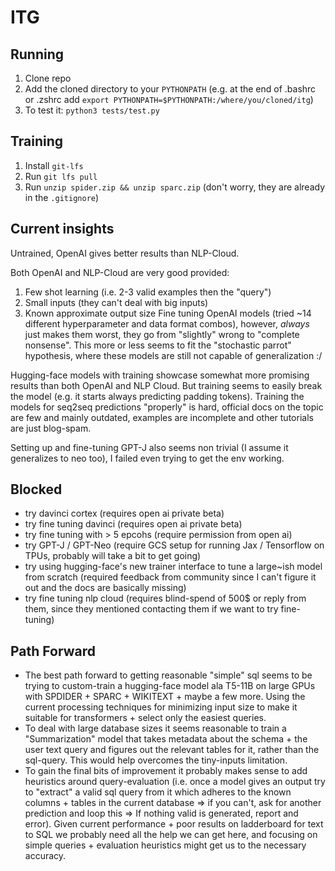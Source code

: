 # ITG

## Running
1. Clone repo
2. Add the cloned directory to your `PYTHONPATH` (e.g. at the end of .bashrc or .zshrc add `export PYTHONPATH=$PYTHONPATH:/where/you/cloned/itg`)
3. To test it: `python3 tests/test.py`

## Training
1. Install `git-lfs` 
2. Run `git lfs pull`
3. Run `unzip spider.zip && unzip sparc.zip` (don't worry, they are already in the `.gitignore`)


## Current insights

Untrained, OpenAI gives better results than NLP-Cloud.

Both OpenAI and NLP-Cloud are very good provided:
1. Few shot learning (i.e. 2-3 valid examples then the "query")
2. Small inputs (they can't deal with big inputs)
3. Known approximate output size
Fine tuning OpenAI models (tried ~14 different hyperparameter and data format combos), however, *always* just makes them worst, they go from "slightly" wrong to "complete nonsense".
This more or less seems to fit the "stochastic parrot" hypothesis, where these models are still not capable of generalization :/

Hugging-face models with training showcase somewhat more promising results than both OpenAI and NLP Cloud. But training seems to easily break the model (e.g. it starts always predicting padding tokens). Training the models for seq2seq predictions "properly" is hard, official docs on the topic are few and mainly outdated, examples are incomplete and other tutorials are just blog-spam.

Setting up and fine-tuning GPT-J also seems non trivial (I assume it generalizes to neo too), I failed even trying to get the env working.

## Blocked

- try davinci cortex (requires open ai private beta)
- try fine tuning davinci (requires open ai private beta)
- try fine tuning with > 5 epcohs (require permission from open ai)
- try GPT-J / GPT-Neo (require GCS setup for running Jax / Tensorflow on TPUs, probably will take a bit to get going)
- try using hugging-face's new trainer interface to tune a large~ish model from scratch (required feedback from community since I can't figure it out and the docs are basically missing)
- try fine tuning nlp cloud (requires blind-spend of 500$ or reply from them, since they mentioned contacting them if we want to try fine-tuning)

## Path Forward

- The best path forward to getting reasonable "simple" sql seems to be trying to custom-train a hugging-face model ala T5-11B on large GPUs with SPDIDER + SPARC + WIKITEXT + maybe a few more. Using the current processing techniques for minimizing input size to make it suitable for transformers + select only the easiest queries.
- To deal with large database sizes it seems reasonable to train a "Summarization" model that takes metadata about the schema + the user text query and figures out the relevant tables for it, rather than the sql-query. This would help overcomes the tiny-inputs limitation.
- To gain the final bits of improvement it probably makes sense to add heuristics around query-evaluation (i.e. once a model gives an output try to "extract" a valid sql query from it which adheres to the known columns + tables in the current database => if you can't, ask for another prediction and loop this => If nothing valid is generated, report and error). Given current performance + poor results on ladderboard for text to SQL we probably need all the help we can get here, and focusing on simple queries + evaluation heuristics might get us to the necessary accuracy.
